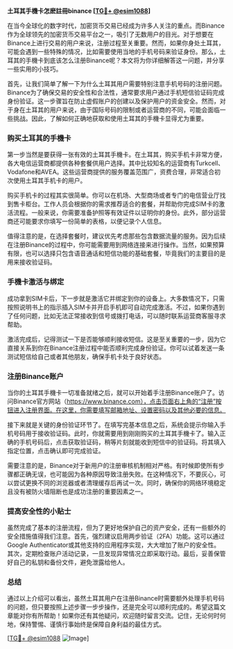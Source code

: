 **土耳其手機卡怎麽註冊binance [[TG💪+ @esim1088](https://t.me/s/esim1088)]**

在当今全球化的数字时代，加密货币交易已经成为许多人关注的重点。而Binance作为全球领先的加密货币交易平台之一，吸引了无数用户的目光。对于想要在Binance上进行交易的用户来说，注册过程至关重要。然而，如果你身处土耳其，可能会遇到一些特殊的情况，比如需要使用当地的手机号码来验证身份。那么，土耳其的手機卡到底该怎么注册Binance呢？本文将为你详细解答这一问题，并分享一些实用的小技巧。

首先，让我们简单了解一下为什么土耳其用户需要特别注意手机号码的注册问题。Binance为了确保交易的安全性和合法性，通常要求用户通过手机短信验证码完成身份验证。这一步骤旨在防止虚假账户的创建以及保护用户的资金安全。然而，对于身在土耳其的用户来说，由于国际号码的限制或者运营商的不同，可能会面临一些挑战。因此，了解如何正确地获取和使用土耳其的手機卡显得尤为重要。

### 购买土耳其的手機卡

第一步当然是要获得一张有效的土耳其手機卡。在土耳其，购买手机卡非常方便，各大电信运营商都提供各种套餐供用户选择。其中比较知名的运营商有Turkcell、Vodafone和AVEA。这些运营商提供的服务覆盖范围广，资费合理，非常适合初次使用土耳其手机卡的用户。

购买手机卡的过程其实很简单。你可以在机场、大型商场或者专门的电信营业厅找到售卡柜台。工作人员会根据你的需求推荐适合的套餐，并帮助你完成SIM卡的激活流程。一般来说，你需要准备护照等有效证件以证明你的身份。此外，部分运营商还可能要求你填写一份简单的表格，以便记录个人信息。

值得注意的是，在选择套餐时，建议优先考虑那些包含数据流量的服务。因为后续在注册Binance的过程中，你可能需要用到网络连接来进行操作。当然，如果预算有限，也可以选择只包含语音通话和短信功能的基础套餐，毕竟我们的主要目的是用来接收验证码。

### 手機卡激活与绑定

成功拿到SIM卡后，下一步就是激活它并绑定到你的设备上。大多数情况下，只需按照说明书上的指示插入SIM卡并开启手机即可自动完成激活。不过，如果你遇到了任何问题，比如无法正常接收到信号或拨打电话，可以随时联系运营商客服寻求帮助。

激活完成后，记得测试一下是否能够顺利接收短信。这是至关重要的一步，因为它直接关系到你在Binance注册过程中能否顺利完成身份验证。你可以试着发送一条测试短信给自己或者其他朋友，确保手机卡处于良好状态。

### 注册Binance账户

当你的土耳其手機卡一切准备就绪之后，就可以开始着手注册Binance账户了。访问Binance官方网站（https://www.binance.com），点击页面右上角的“注册”按钮进入注册界面。在这里，你需要填写邮箱地址、设置密码以及其他必要的信息。

接下来就是关键的身份验证环节了。在填写完基本信息之后，系统会提示你输入手机号码用于接收验证码。此时，你就需要用到刚刚购买的土耳其手機卡了。输入正确的手机号码后，点击获取验证码，稍等片刻就能收到短信中的验证码。将其填入指定位置，点击确认即可完成验证。

需要注意的是，Binance对于新用户的注册审核机制相对严格。有时候即使所有步骤都正确无误，也可能因为各种原因导致注册失败。在这种情况下，不要灰心，可以尝试更换不同的浏览器或者清理缓存后再试一次。同时，确保你的网络环境稳定且没有被防火墙阻断也是成功注册的重要因素之一。

### 提高安全性的小贴士

虽然完成了基本的注册流程，但为了更好地保护自己的资产安全，还有一些额外的安全措施值得我们注意。首先，强烈建议启用两步验证（2FA）功能。这可以通过Google Authenticator或其他支持的应用程序实现，大大增加了账户的安全性。其次，定期检查账户活动记录，一旦发现异常情况立即采取行动。最后，妥善保管好自己的私钥和备份文件，避免泄露给他人。

### 总结

通过以上介绍可以看出，虽然土耳其用户在注册Binance时需要额外处理手机号码的问题，但只要按照上述步骤一步步操作，还是完全可以顺利完成的。希望这篇文章能对你有所帮助！如果你还有其他疑问，欢迎随时留言交流。记住，无论何时何地，保持警惕、谨慎行事始终是保障自身利益的最佳方式。

[[TG💪+ @esim1088](https://t.me/s/esim1088) ![Image](https://i.postimg.cc/4NQfJmqS/Snipaste-2025-05-13-00-14-12.png)]